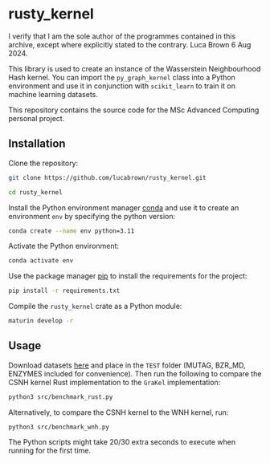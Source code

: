 # rusty_kernel

I verify that I am the sole author of the programmes contained in this archive, except where explicitly stated to the contrary.
Luca Brown 6 Aug 2024.

This library is used to create an instance of the Wasserstein Neighbourhood Hash kernel. You can import the `py_graph_kernel` class into a Python environment and use it in conjunction with `scikit_learn` to train it on machine learning datasets. 

This repository contains the source code for the MSc Advanced Computing personal project.

## Installation

Clone the repository:

```bash
git clone https://github.com/lucabrown/rusty_kernel.git

cd rusty_kernel
```

Install the Python environment manager [conda](https://conda.io/projects/conda/en/latest/user-guide/install/index.html) and use it to create an environment `env` by specifying the python version:

```bash
conda create --name env python=3.11
``` 

Activate the Python environment:

```bash
conda activate env
```

Use the package manager [pip](https://pip.pypa.io/en/stable/) to install the requirements for the project:

```bash
pip install -r requirements.txt
```

Compile the `rusty_kernel` crate as a Python module:

```bash
maturin develop -r
```

## Usage

Download datasets [here](https://chrsmrrs.github.io/datasets/) and place in the `TEST` folder (MUTAG, BZR_MD, ENZYMES included for convenience). Then run the following to compare the CSNH kernel Rust implementation to the `GraKel` implementation: 

```bash
python3 src/benchmark_rust.py
```

Alternatively, to compare the CSNH kernel to the WNH kernel, run:

```
python3 src/benchmark_wnh.py
```

The Python scripts might take 20/30 extra seconds to execute when running for the first time.